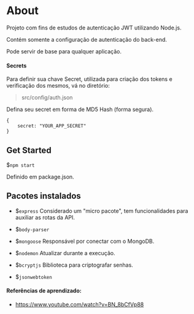 # About

Projeto com fins de estudos de autenticação JWT utilizando Node.js.

Contém somente a configuração de autenticação do back-end.

Pode servir de base para qualquer aplicação.

#### Secrets

Para definir sua chave Secret, utilizada para criação dos tokens e verificação dos mesmos, vá no diretório:

> src/config/auth.json

Defina seu secret em forma de MD5 Hash (forma segura).

    {
		secret: "YOUR_APP_SECRET"
	}

## Get Started

$`npm start`

Definido em package.json.

## Pacotes instalados

- $`express`
Considerado um "micro pacote", tem funcionalidades para auxiliar as rotas da API.

- $`body-parser`

- $`mongoose`
Responsável por conectar com o MongoDB.

- $`nodemon`
Atualizar durante a execução.

- $`bcryptjs`
Biblioteca para criptografar senhas.

- $`jsonwebtoken`



#### Referências de aprendizado:
- https://www.youtube.com/watch?v=BN_8bCfVp88
